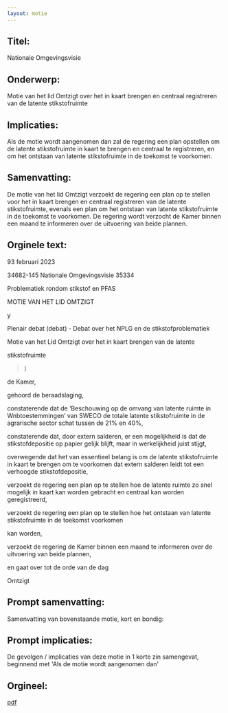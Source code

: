 ```yaml
---
layout: motie
---
```

## Titel:
Nationale Omgevingsvisie
## Onderwerp:
Motie van het lid Omtzigt over het in kaart brengen en centraal registreren van de latente stikstofruimte
## Implicaties:

Als de motie wordt aangenomen dan zal de regering een plan opstellen om de latente stikstofruimte in kaart te brengen en centraal te registreren, en om het ontstaan van latente stikstofruimte in de toekomst te voorkomen.
## Samenvatting:

De motie van het lid Omtzigt verzoekt de regering een plan op te stellen voor het in kaart brengen en centraal registreren van de latente stikstofruimte, evenals een plan om het ontstaan van latente stikstofruimte in de toekomst te voorkomen. De regering wordt verzocht de Kamer binnen een maand te informeren over de uitvoering van beide plannen.
## Orginele text:


93 februari 2023

34682-145
Nationale Omgevingsvisie
35334

Problematiek rondom stikstof en PFAS

MOTIE VAN HET LID OMTZIGT

y

Plenair debat (debat) - Debat over het NPLG en de stikstofproblematiek

Motie van het Lid Omtzigt over het in kaart brengen van de latente

stikstofruimte

>)

de Kamer,

gehoord de beraadslaging,

constaterende dat de ‘Beschouwing op de omvang van latente ruimte in Wnbtoestemmingen’ van SWECO de totale latente stikstofruimte in de agrarische sector schat
tussen de 21% en 40%,

constaterende dat, door extern salderen, er een mogelijkheid is dat de stikstofdepositie op
papier gelijk blijft, maar in werkelijkheid juist stijgt,

overwegende dat het van essentieel belang is om de latente stikstofruimte in kaart te
brengen om te voorkomen dat extern salderen leidt tot een verhoogde stikstofdepositie,

verzoekt de regering een plan op te stellen hoe de latente ruimte zo snel mogelijk in kaart
kan worden gebracht en centraal kan worden geregistreerd,

verzoekt de regering een plan op te stellen hoe het ontstaan van latente stikstofruimte in de
toekomst voorkomen

kan worden,

verzoekt de regering de Kamer binnen een maand te informeren over de uitvoering van
beide plannen,

en gaat over tot de orde van de dag

Omtzigt


## Prompt samenvatting:
Samenvatting van bovenstaande motie, kort en bondig:


## Prompt implicaties:
De gevolgen / implicaties van deze motie in 1 korte zin samengevat, beginnend met 'Als de motie wordt aangenomen dan' 

## Orgineel:
[pdf](https://gegevensmagazijn.tweedekamer.nl/OData/v4/2.0/Document(ce5b1efe-3713-4294-8946-7c8de41ceb4a)/resource)
